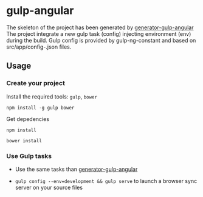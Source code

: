 # gulp-angular
The skeleton of the project has been generated by [generator-gulp-angular](https://github.com/Swiip/generator-gulp-angular "lien vers generator-gulp-angular")
The project integrate a new gulp task (config) injecting environment (env) during the build.
Gulp config is provided by gulp-ng-constant and based on src/app/config-<environment>.json files.

## Usage

### Create your project

Install the required tools: `gulp`, `bower`
```
npm install -g gulp bower
```

Get depedencies
```
npm install
```
```
bower install
```

### Use Gulp tasks
* Use the same tasks than [generator-gulp-angular](https://github.com/Swiip/generator-gulp-angular "lien vers generator-gulp-angular")

* `gulp config --env=development && gulp serve` to launch a browser sync server on your source files